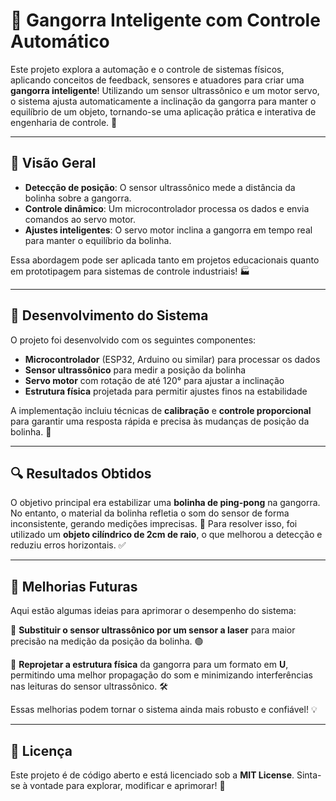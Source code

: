 # 🎢 Gangorra Inteligente com Controle Automático

Este projeto explora a automação e o controle de sistemas físicos, aplicando conceitos de feedback, sensores e atuadores para criar uma **gangorra inteligente**! Utilizando um sensor ultrassônico e um motor servo, o sistema ajusta automaticamente a inclinação da gangorra para manter o equilíbrio de um objeto, tornando-se uma aplicação prática e interativa de engenharia de controle. 🚀

---

## 📌 Visão Geral
- **Detecção de posição**: O sensor ultrassônico mede a distância da bolinha sobre a gangorra.
- **Controle dinâmico**: Um microcontrolador processa os dados e envia comandos ao servo motor.
- **Ajustes inteligentes**: O servo motor inclina a gangorra em tempo real para manter o equilíbrio da bolinha.

Essa abordagem pode ser aplicada tanto em projetos educacionais quanto em prototipagem para sistemas de controle industriais! 🏭

---

## 🔬 Desenvolvimento do Sistema
O projeto foi desenvolvido com os seguintes componentes:
- **Microcontrolador** (ESP32, Arduino ou similar) para processar os dados
- **Sensor ultrassônico** para medir a posição da bolinha
- **Servo motor** com rotação de até 120° para ajustar a inclinação
- **Estrutura física** projetada para permitir ajustes finos na estabilidade

A implementação incluiu técnicas de **calibração** e **controle proporcional** para garantir uma resposta rápida e precisa às mudanças de posição da bolinha. 🎯

---

## 🔍 Resultados Obtidos
O objetivo principal era estabilizar uma **bolinha de ping-pong** na gangorra. No entanto, o material da bolinha refletia o som do sensor de forma inconsistente, gerando medições imprecisas. 🔄 Para resolver isso, foi utilizado um **objeto cilíndrico de 2cm de raio**, o que melhorou a detecção e reduziu erros horizontais. ✅

---

## 🚀 Melhorias Futuras
Aqui estão algumas ideias para aprimorar o desempenho do sistema:

🔹 **Substituir o sensor ultrassônico por um sensor a laser** para maior precisão na medição da posição da bolinha. 🟢

🔹 **Reprojetar a estrutura física** da gangorra para um formato em **U**, permitindo uma melhor propagação do som e minimizando interferências nas leituras do sensor ultrassônico. 🛠️

Essas melhorias podem tornar o sistema ainda mais robusto e confiável! 💡

---

## 📜 Licença
Este projeto é de código aberto e está licenciado sob a **MIT License**. Sinta-se à vontade para explorar, modificar e aprimorar! 🎉

